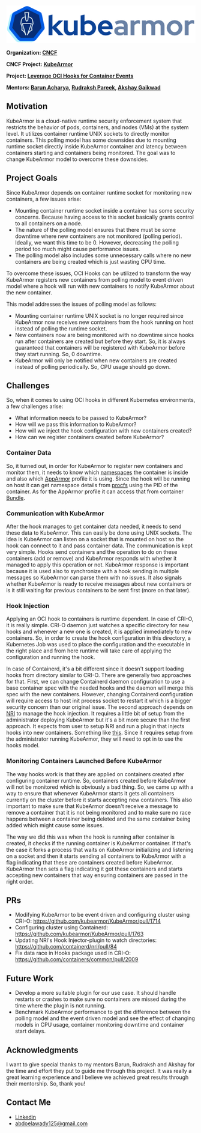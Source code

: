 ![CNCF - KubeArmor Logo](https://raw.githubusercontent.com/kubearmor/KubeArmor/main/.gitbook/assets/logo.png)

**Organization: [CNCF](https://www.cncf.io/)**

**CNCF Project: [KubeArmor](https://kubearmor.io/)**

**Project: [Leverage OCI Hooks for Container Events](https://mentorship.lfx.linuxfoundation.org/project/70f1ef34-7ddd-466d-a5bc-0f74e98c06f8)**

**Mentors: [Barun Acharya](https://github.com/daemon1024), [Rudraksh Pareek](https://github.com/DelusionalOptimist), [Akshay Gaikwad](https://github.com/akshay196)**

## Motivation

KubeArmor is a cloud-native runtime security enforcement system that restricts the behavior of pods, containers, and nodes (VMs) at the system level. It utilizes container runtime UNIX sockets to directly monitor containers.
This polling model has some downsides due to mounting runtime socket directly inside KubeArmor container and latency between containers starting and containers being monitored.
The goal was to change KubeArmor model to overcome these downsides.

## Project Goals

Since KubeArmor depends on container runtime socket for monitoring new containers, a few issues arise:
- Mounting container runtime socket inside a container has some security concerns. Because having access to this socket basically grants control to all containers on a node.
- The nature of the polling model ensures that there must be some downtime where new containers are not monitored (polling period). Ideally, we want this time to be 0. However, decreasing the polling period too much might cause performance issues.
- The polling model also includes some unnecessary calls where no new containers are being created which is just wasting CPU time.

To overcome these issues, OCI Hooks can be utilized to transform the way KubeArmor registers new containers from polling model to event driven model where a hook will run with new containers to notify KubeArmor about the new container.

This model addresses the issues of polling model as follows:
- Mounting container runtime UNIX socket is no longer required since KubeArmor now receives new containers from the hook running on host instead of polling the runtime socket.
- New containers now are being monitored with no downtime since hooks run after containers are created but before they start. So, it is always guaranteed that containers will be registered with KubeArmor before they start running. So, 0 downtime.
- KubeArmor will only be notified when new containers are created instead of polling periodically. So, CPU usage should go down.

## Challenges

So, when it comes to using OCI hooks in different Kubernetes environments, a few challenges arise:
- What information needs to be passed to KubeArmor?
- How will we pass this information to KubeArmor?
- How will we inject the hook configuration with new containers created?
- How can we register containers created before KubeArmor?

### Container Data

So, it turned out, in order for KubeArmor to register new containers and monitor them, it needs to know which [namespaces](https://en.wikipedia.org/wiki/Linux_namespaces) the container is inside and also which [AppArmor](https://en.wikipedia.org/wiki/AppArmor) profile it is using. Since the hook will be running on host it can get namespace details from [procfs](https://en.wikipedia.org/wiki/Procfs) using the PID of the container. As for the AppArmor profile it can access that from container [Bundle](https://github.com/opencontainers/runtime-spec/blob/main/bundle.md).

### Communication with KubeArmor

After the hook manages to get container data needed, it needs to send these data to KubeArmor. This can easily be done using UNIX sockets. The idea is KubeArmor can listen on a socket that is mounted on host so the hook can connect to it and pass container data.
The communication is kept very simple. Hooks send containers and the operation to do on these containers (add or remove) and KubeArmor responds with whether it managed to apply this operation or not. KubeArmor response is important because it is used also to synchronize with a hook sending in multiple messages so KubeArmor can parse them with no issues. It also signals whether KubeArmor is ready to receive messages about new containers or is it still waiting for previous containers to be sent first (more on that later).

### Hook Injection

Applying an OCI hook to containers is runtime dependent. In case of CRI-O, it is really simple. CRI-O daemon just watches a specific directory for new hooks and whenever a new one is created, it is applied immediately to new containers.
So, in order to create the hook configuration in this directory, a Kubernetes Job was used to place the configuration and the executable in the right place and from here runtime will take care of applying the configuration and running the hook.

In case of Containerd, it's a bit different since it doesn't support loading hooks from directory similar to CRI-O. There are generally two approaches for that. First, we can change Containerd daemon configuration to use a base container spec with the needed hooks and the daemon will merge this spec with the new containers. However, changing Containerd configuration will require access to host init process socket to restart it which is a bigger security concern than our original issue. The second approach depends on [NRI](https://github.com/containerd/nri) to manage the hook injection. It requires a little bit of setup from the administrator deploying KubeArmor but it's a bit more secure than the first approach. It expects from user to setup NRI and run a plugin that injects hooks into new containers. Something like [this](https://github.com/containerd/nri/tree/main/plugins/hook-injector). Since it requires setup from the administrator running KubeArmor, they will need to opt in to use the hooks model.

### Monitoring Containers Launched Before KubeArmor

The way hooks work is that they are applied on containers created after configuring container runtime. So, containers created before KubeArmor will not be monitored which is obviously a bad thing. So, we came up with a way to ensure that whenever KubeArmor starts it gets all containers currently on the cluster before it starts accepting new containers. This also important to make sure that KubeArmor doesn't receive a message to remove a container that it is not being monitored and to make sure no race happens between a container being deleted and the same container being added which might cause some issues.

The way we did this was when the hook is running after container is created, it checks if the running container is KubeArmor container. If that's the case it forks a process that waits on KubeArmor initializing and listening on a socket and then it starts sending all containers to KubeArmor with a flag indicating that these are containers created before KubeArmor. KubeArmor then sets a flag indicating it got these containers and starts accepting new containers that way ensuring containers are passed in the right order.

## PRs

- Modifying KubeArmor to be event driven and configuring cluster using CRI-O: https://github.com/kubearmor/KubeArmor/pull/1714
- Configuring cluster using Containerd: https://github.com/kubearmor/KubeArmor/pull/1763
- Updating NRI's Hook Injector-plugin to watch directories: https://github.com/containerd/nri/pull/84
- Fix data race in Hooks package used in CRI-O: https://github.com/containers/common/pull/2009

## Future Work

- Develop a more suitable plugin for our use case. It should handle restarts or crashes to make sure no containers are missed during the time where the plugin is not running.
- Benchmark KubeArmor performance to get the difference between the polling model and the event driven model and see the effect of changing models in CPU usage, container monitoring downtime and container start delays.

## Acknowledgments

I want to give special thanks to my mentors Barun, Rudraksh and Akshay for the time and effort they put to guide me through this project. It was really a great learning experience and I believe we achieved great results through their mentorship. So, thank you!

## Contact Me

- [Linkedin](https://www.linkedin.com/in/abdulrahmanelawady/)
- abdoelawady125@gmail.com
